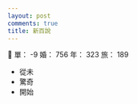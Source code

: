```yaml
---
layout: post
comments: true
title: 新百說
---
```


:japanese_goblin: 單： -9 婚： 756 年： 323 旅： 189

- 從未
- 驚奇
- 開始

